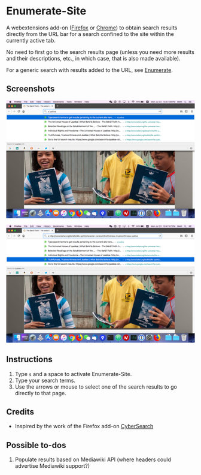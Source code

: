 # Enumerate-Site

A webextensions add-on
([Firefox]()
or [Chrome]()) to obtain search results directly from the URL bar for a
search confined to the site within the currently active tab.

No need to first go to the search results page (unless you need
more results and their descriptions, etc., in which case, that
is also made available).

For a generic search with results added to the URL, see
[Enumerate](https://github.com/brettz9/enumerate).

## Screenshots

![Omnibox search terms](https://raw.githubusercontent.com/brettz9/enumerate-site/master/screenshots/omnibox-search-terms.png)

![Omnibox selected](https://raw.githubusercontent.com/brettz9/enumerate-site/master/screenshots/omnibox-selected.png)

## Instructions

1. Type `s` and a space to activate Enumerate-Site.
2. Type your search terms.
3. Use the arrows or mouse to select one of the search results to
    go directly to that page.

## Credits

- Inspired by the work of the Firefox add-on [CyberSearch](http://cybersear.ch/)

## Possible to-dos

1. Populate results based on Mediawiki API (where headers could advertise
    Mediawiki support?)
